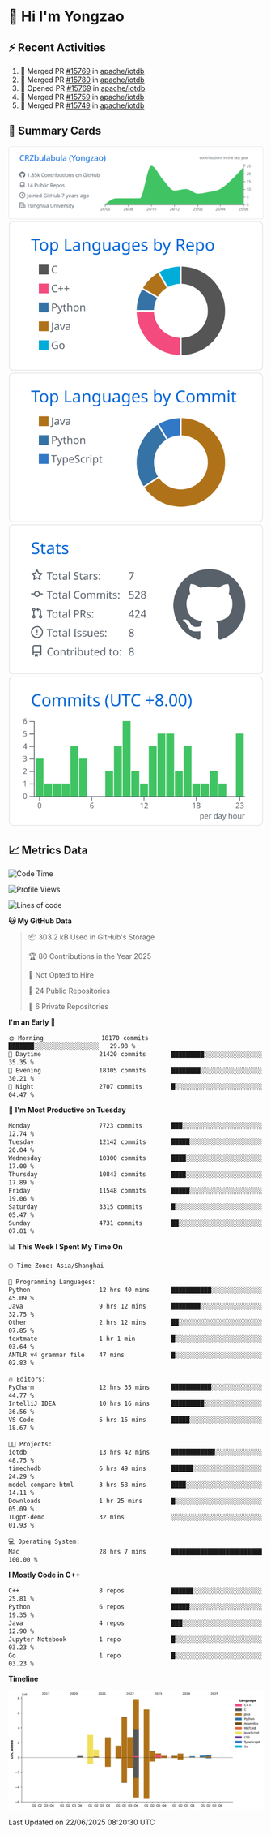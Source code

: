 # 👋 Hi I'm Yongzao

## ⚡ Recent Activities
<!--START_SECTION:activity-->
1. 🎉 Merged PR [#15769](https://github.com/apache/iotdb/pull/15769) in [apache/iotdb](https://github.com/apache/iotdb)
2. 🎉 Merged PR [#15780](https://github.com/apache/iotdb/pull/15780) in [apache/iotdb](https://github.com/apache/iotdb)
3. 💪 Opened PR [#15769](https://github.com/apache/iotdb/pull/15769) in [apache/iotdb](https://github.com/apache/iotdb)
4. 🎉 Merged PR [#15759](https://github.com/apache/iotdb/pull/15759) in [apache/iotdb](https://github.com/apache/iotdb)
5. 🎉 Merged PR [#15749](https://github.com/apache/iotdb/pull/15749) in [apache/iotdb](https://github.com/apache/iotdb)
<!--END_SECTION:activity-->

## 🎑 Summary Cards

[![](https://raw.githubusercontent.com/CRZbulabula/CRZbulabula/main/profile-summary-card-output/github/0-profile-details.svg)](https://github.com/vn7n24fzkq/github-profile-summary-cards)
[![](https://raw.githubusercontent.com/CRZbulabula/CRZbulabula/main/profile-summary-card-output/github/1-repos-per-language.svg)](https://github.com/vn7n24fzkq/github-profile-summary-cards) [![](https://raw.githubusercontent.com/CRZbulabula/CRZbulabula/main/profile-summary-card-output/github/2-most-commit-language.svg)](https://github.com/vn7n24fzkq/github-profile-summary-cards)
[![](https://raw.githubusercontent.com/CRZbulabula/CRZbulabula/main/profile-summary-card-output/github/3-stats.svg)](https://github.com/vn7n24fzkq/github-profile-summary-cards) [![](https://raw.githubusercontent.com/CRZbulabula/CRZbulabula/main/profile-summary-card-output/github/4-productive-time.svg)](https://github.com/vn7n24fzkq/github-profile-summary-cards)

## 📈 Metrics Data

<!--START_SECTION:waka-->
![Code Time](http://img.shields.io/badge/Code%20Time-953%20hrs%2047%20mins-blue)

![Profile Views](http://img.shields.io/badge/Profile%20Views-0-blue)

![Lines of code](https://img.shields.io/badge/From%20Hello%20World%20I%27ve%20Written-34.0%20million%20lines%20of%20code-blue)

**🐱 My GitHub Data** 

> 📦 303.2 kB Used in GitHub's Storage 
 > 
> 🏆 80 Contributions in the Year 2025
 > 
> 🚫 Not Opted to Hire
 > 
> 📜 24 Public Repositories 
 > 
> 🔑 6 Private Repositories 
 > 
**I'm an Early 🐤** 

```text
🌞 Morning                18170 commits       ███████░░░░░░░░░░░░░░░░░░   29.98 % 
🌆 Daytime                21420 commits       █████████░░░░░░░░░░░░░░░░   35.35 % 
🌃 Evening                18305 commits       ████████░░░░░░░░░░░░░░░░░   30.21 % 
🌙 Night                  2707 commits        █░░░░░░░░░░░░░░░░░░░░░░░░   04.47 % 
```
📅 **I'm Most Productive on Tuesday** 

```text
Monday                   7723 commits        ███░░░░░░░░░░░░░░░░░░░░░░   12.74 % 
Tuesday                  12142 commits       █████░░░░░░░░░░░░░░░░░░░░   20.04 % 
Wednesday                10300 commits       ████░░░░░░░░░░░░░░░░░░░░░   17.00 % 
Thursday                 10843 commits       ████░░░░░░░░░░░░░░░░░░░░░   17.89 % 
Friday                   11548 commits       █████░░░░░░░░░░░░░░░░░░░░   19.06 % 
Saturday                 3315 commits        █░░░░░░░░░░░░░░░░░░░░░░░░   05.47 % 
Sunday                   4731 commits        ██░░░░░░░░░░░░░░░░░░░░░░░   07.81 % 
```


📊 **This Week I Spent My Time On** 

```text
🕑︎ Time Zone: Asia/Shanghai

💬 Programming Languages: 
Python                   12 hrs 40 mins      ███████████░░░░░░░░░░░░░░   45.09 % 
Java                     9 hrs 12 mins       ████████░░░░░░░░░░░░░░░░░   32.75 % 
Other                    2 hrs 12 mins       ██░░░░░░░░░░░░░░░░░░░░░░░   07.85 % 
textmate                 1 hr 1 min          █░░░░░░░░░░░░░░░░░░░░░░░░   03.64 % 
ANTLR v4 grammar file    47 mins             █░░░░░░░░░░░░░░░░░░░░░░░░   02.83 % 

🔥 Editors: 
PyCharm                  12 hrs 35 mins      ███████████░░░░░░░░░░░░░░   44.77 % 
IntelliJ IDEA            10 hrs 16 mins      █████████░░░░░░░░░░░░░░░░   36.56 % 
VS Code                  5 hrs 15 mins       █████░░░░░░░░░░░░░░░░░░░░   18.67 % 

🐱‍💻 Projects: 
iotdb                    13 hrs 42 mins      ████████████░░░░░░░░░░░░░   48.75 % 
timechodb                6 hrs 49 mins       ██████░░░░░░░░░░░░░░░░░░░   24.29 % 
model-compare-html       3 hrs 58 mins       ████░░░░░░░░░░░░░░░░░░░░░   14.11 % 
Downloads                1 hr 25 mins        █░░░░░░░░░░░░░░░░░░░░░░░░   05.09 % 
TDgpt-demo               32 mins             ░░░░░░░░░░░░░░░░░░░░░░░░░   01.93 % 

💻 Operating System: 
Mac                      28 hrs 7 mins       █████████████████████████   100.00 % 
```

**I Mostly Code in C++** 

```text
C++                      8 repos             ██████░░░░░░░░░░░░░░░░░░░   25.81 % 
Python                   6 repos             █████░░░░░░░░░░░░░░░░░░░░   19.35 % 
Java                     4 repos             ███░░░░░░░░░░░░░░░░░░░░░░   12.90 % 
Jupyter Notebook         1 repo              █░░░░░░░░░░░░░░░░░░░░░░░░   03.23 % 
Go                       1 repo              █░░░░░░░░░░░░░░░░░░░░░░░░   03.23 % 
```



**Timeline**

![Lines of Code chart](https://raw.githubusercontent.com/CRZbulabula/CRZbulabula/main/assets/bar_graph.png)


 Last Updated on 22/06/2025 08:20:30 UTC
<!--END_SECTION:waka-->

